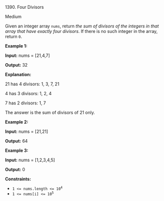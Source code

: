 1390\. Four Divisors

Medium

Given an integer array `nums`, return _the sum of divisors of the integers in that array that have exactly four divisors_. If there is no such integer in the array, return `0`.

**Example 1:**

**Input:** nums = [21,4,7]

**Output:** 32

**Explanation:**

21 has 4 divisors: 1, 3, 7, 21

4 has 3 divisors: 1, 2, 4

7 has 2 divisors: 1, 7

The answer is the sum of divisors of 21 only.

**Example 2:**

**Input:** nums = [21,21]

**Output:** 64

**Example 3:**

**Input:** nums = [1,2,3,4,5]

**Output:** 0

**Constraints:**

*   <code>1 <= nums.length <= 10<sup>4</sup></code>
*   <code>1 <= nums[i] <= 10<sup>5</sup></code>